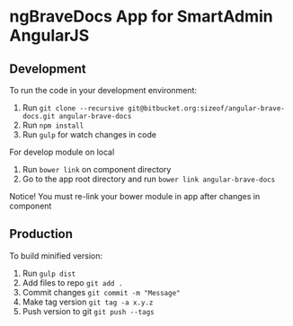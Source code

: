 ngBraveDocs App for SmartAdmin AngularJS
========================================

Development
-----------
To run the code in your development environment:

1. Run `git clone --recursive git@bitbucket.org:sizeof/angular-brave-docs.git angular-brave-docs`
2. Run `npm install`
3. Run `gulp` for watch changes in code

For develop module on local

1. Run `bower link` on component directory
2. Go to the app root directory and run `bower link angular-brave-docs` 

Notice! You must re-link your bower module in app after changes in component 


Production
----------
To build minified version:

1. Run `gulp dist`
2. Add files to repo `git add .`
3. Commit changes `git commit -m "Message"`
3. Make tag version `git tag -a x.y.z`
4. Push version to git `git push --tags`
